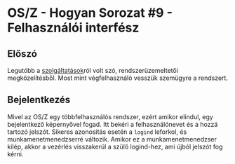 OS/Z - Hogyan Sorozat #9 - Felhasználói interfész
=================================================

Előszó
------

Legutóbb a [szolgáltatások](https://gitlab.com/bztsrc/osz/blob/master/docs/howto8-services.md)ról volt szó, rendszerüzemeltetői
megközelítésből. Most mint végfelhasználó vesszük szemügyre a rendszert.

Bejelentkezés
-------------

Mivel az OS/Z egy többfelhasználós rendszer, ezért amikor elindul, egy bejelentkező képernyővel fogad. Itt bekéri a
felhasználónevet és a hozzá tartozó jelszót. Sikeres azonosítás esetén a `logind` leforkol, és munkamenetmenedzserré
változik. Amikor ez a munkamenetmenedzser kilép, akkor a vezérlés visszakerül a szülő logind-hez, ami újból jelszót
fog kérni.

